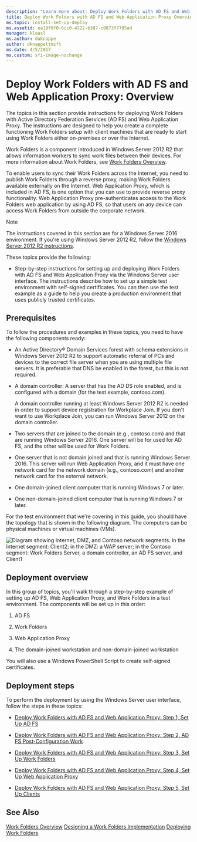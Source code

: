 ```yaml
---
description: "Learn more about: Deploy Work Folders with AD FS and Web Application Proxy: Overview"
title: Deploy Work Folders with AD FS and Web Application Proxy Overview
ms.topic: install-set-up-deploy
ms.assetid: ea19f0f0-6cc0-4322-b387-c0873f7795ad
manager: klaasl
ms.author: daknappe
author: dknappettmsft
ms.date: 4/5/2017
ms.custom: sfi-image-nochange
---
```

# Deploy Work Folders with AD FS and Web Application Proxy: Overview

The topics in this section provide instructions for deploying Work Folders with Active Directory Federation Services (AD FS) and Web Application Proxy. The instructions are designed to help you create a complete functioning Work Folders setup with client machines that are ready to start using Work Folders either on-premises or over the Internet.

Work Folders is a component introduced in Windows Server 2012 R2 that allows information workers to sync work files between their devices. For more information about Work Folders, see [Work Folders Overview](Work-Folders-Overview.md).

To enable users to sync their Work Folders across the Internet, you need to publish Work Folders through a reverse proxy, making Work Folders available externally on the Internet. Web Application Proxy, which is included in AD FS, is one option that you can use to provide reverse proxy functionality. Web Application Proxy pre-authenticates access to the Work Folders web application by using AD FS, so that users on any device can access Work Folders from outside the corporate network.

> [!NOTE]
>   The instructions covered in this section are for a Windows Server 2016 environment. If you're using Windows Server 2012 R2, follow the [Windows Server 2012 R2 instructions](/previous-versions/windows/it-pro/windows-server-2012-R2-and-2012/dn747208(v=ws.11)).

These topics provide the following:

-   Step-by-step instructions for setting up and deploying Work Folders with AD FS and Web Application Proxy via the Windows Server user interface. The instructions describe how to set up a simple test environment with self-signed certificates. You can then use the test example as a guide to help you create a production environment that uses publicly trusted certificates.

## Prerequisites
To follow the procedures and examples in these topics, you need to have the following components ready:

-   An Active Directory® Domain Services forest with schema extensions in Windows Server 2012 R2 to support automatic referral of PCs and devices to the correct file server when you are using multiple file servers. It is preferable that DNS be enabled in the forest, but this is not required.

-   A domain controller: A server that has the AD DS role enabled, and is configured with a domain (for the test example, contoso.com).

    A domain controller running at least Windows Server 2012 R2 is needed in order to support device registration for Workplace Join. If you don't want to use Workplace Join, you can run Windows Server 2012 on the domain controller.

-   Two servers that are joined to the domain (e.g., contoso.com) and that are running Windows Server 2016. One server will be for used for AD FS, and the other will be used for Work Folders.

-   One server that is not domain joined and that is running Windows Server 2016. This server will run Web Application Proxy, and it must have one network card for the network domain (e.g., contoso.com) and another network card for the external network.

-   One domain-joined client computer that is running Windows 7 or later.

-   One non-domain-joined client computer that is running Windows 7 or later.

For the test environment that we're covering in this guide, you should have the topology that is shown in the following diagram. The computers can be physical machines or virtual machines (VMs).

![Diagram showing Internet, DMZ, and Contoso network segments. In the Internet segment: Client2; in the DMZ: a WAP server; in the Contoso segment: Work Folders Server, a domain controller, an AD FS server, and Client1](media/deploy-work-folders-adfs/WF_ADFS_WAP_Diagram.png)

## Deployment overview
In this group of topics, you'll walk through a step-by-step example of setting up AD FS, Web Application Proxy, and Work Folders in a test environment. The components will be set up in this order:

1.  AD FS

2.  Work Folders

3.  Web Application Proxy

4.  The domain-joined workstation and non-domain-joined workstation

You will also use a Windows PowerShell Script to create self-signed certificates.

## Deployment steps
To perform the deployment by using the Windows Server user interface, follow the steps in these topics:

-   [Deploy Work Folders with AD FS and Web Application Proxy: Step 1, Set Up AD FS](deploy-work-folders-adfs-step1.md)

-   [Deploy Work Folders with AD FS and Web Application Proxy: Step 2, AD FS Post-Configuration Work](deploy-work-folders-adfs-step2.md)

-   [Deploy Work Folders with AD FS and Web Application Proxy: Step 3, Set Up Work Folders](deploy-work-folders-adfs-step3.md)

-   [Deploy Work Folders with AD FS and Web Application Proxy: Step 4, Set Up Web Application Proxy](deploy-work-folders-adfs-step4.md)

-   [Deploy Work Folders with AD FS and Web Application Proxy: Step 5, Set Up Clients](deploy-work-folders-adfs-step5.md)

## See Also
[Work Folders Overview](Work-Folders-Overview.md)
[Designing a Work Folders Implementation](Plan-Work-Folders.md)
[Deploying Work Folders](Deploy-Work-Folders.md)


